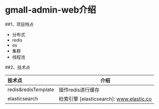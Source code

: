 # gmall-admin-web介绍
##1、项目特点
- 分布式
- redis
- es
- 集群
- 线程池

##2、技术点

| 技术点    | 介绍    |
| :--- | ---- |
|  redis&redisTemplate    |操作redis进行缓存      |
|   elasticsearch   | 检索引擎 [elasticsearch]: www.elastic.co    |

